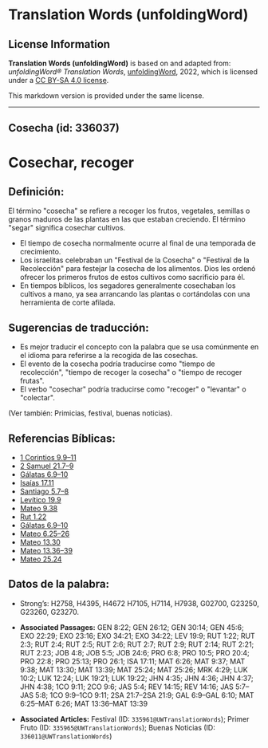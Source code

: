 # Translation Words (unfoldingWord)

## License Information

**Translation Words (unfoldingWord)** is based on and adapted from: _unfoldingWord® Translation Words_, [unfoldingWord](https://unfoldingword.org/utw), 2022, which is licensed under a [CC BY-SA 4.0 license](https://creativecommons.org/licenses/by-sa/4.0/legalcode.en).

This markdown version is provided under the same license.



--------------------------------

## Cosecha (id: 336037)

Cosechar, recoger
=================

Definición:
-----------

El término "cosecha" se refiere a recoger los frutos, vegetales, semillas o granos maduros de las plantas en las que estaban creciendo. El término "segar" significa cosechar cultivos.

* El tiempo de cosecha normalmente ocurre al final de una temporada de crecimiento.
* Los israelitas celebraban un "Festival de la Cosecha" o "Festival de la Recolección" para festejar la cosecha de los alimentos. Dios les ordenó ofrecer los primeros frutos de estos cultivos como sacrificio para él.
* En tiempos bíblicos, los segadores generalmente cosechaban los cultivos a mano, ya sea arrancando las plantas o cortándolas con una herramienta de corte afilada.

Sugerencias de traducción:
--------------------------

* Es mejor traducir el concepto con la palabra que se usa comúnmente en el idioma para referirse a la recogida de las cosechas.
* El evento de la cosecha podría traducirse como "tiempo de recolección", "tiempo de recoger la cosecha" o "tiempo de recoger frutas".
* El verbo "cosechar" podría traducirse como "recoger" o "levantar" o "colectar".

(Ver también: Primicias, festival, buenas noticias).

Referencias Bíblicas:
---------------------

* [1 Corintios 9\.9–11](https://ref.ly/1Cor9:9-1Cor9:11)
* [2 Samuel 21\.7–9](https://ref.ly/2Sam21:7-2Sam21:9)
* [Gálatas 6\.9–10](https://ref.ly/Gal6:9-Gal6:10)
* [Isaías 17\.11](https://ref.ly/Isa17:11)
* [Santiago 5\.7–8](https://ref.ly/Jas5:7-Jas5:8)
* [Levítico 19\.9](https://ref.ly/Lev19:9)
* [Mateo 9\.38](https://ref.ly/Matt9:38)
* [Rut 1\.22](https://ref.ly/Ruth1:22)
* [Gálatas 6\.9–10](https://ref.ly/Gal6:9-Gal6:10)
* [Mateo 6\.25–26](https://ref.ly/Matt6:25-Matt6:26)
* [Mateo 13\.30](https://ref.ly/Matt13:30)
* [Mateo 13\.36–39](https://ref.ly/Matt13:36-Matt13:39)
* [Mateo 25\.24](https://ref.ly/Matt25:24)

Datos de la palabra:
--------------------

* Strong’s: H2758, H4395, H4672 H7105, H7114, H7938, G02700, G23250, G23260, G23270\.

* **Associated Passages:** GEN 8:22; GEN 26:12; GEN 30:14; GEN 45:6; EXO 22:29; EXO 23:16; EXO 34:21; EXO 34:22; LEV 19:9; RUT 1:22; RUT 2:3; RUT 2:4; RUT 2:5; RUT 2:6; RUT 2:7; RUT 2:9; RUT 2:14; RUT 2:21; RUT 2:23; JOB 4:8; JOB 5:5; JOB 24:6; PRO 6:8; PRO 10:5; PRO 20:4; PRO 22:8; PRO 25:13; PRO 26:1; ISA 17:11; MAT 6:26; MAT 9:37; MAT 9:38; MAT 13:30; MAT 13:39; MAT 25:24; MAT 25:26; MRK 4:29; LUK 10:2; LUK 12:24; LUK 19:21; LUK 19:22; JHN 4:35; JHN 4:36; JHN 4:37; JHN 4:38; 1CO 9:11; 2CO 9:6; JAS 5:4; REV 14:15; REV 14:16; JAS 5:7–JAS 5:8; 1CO 9:9–1CO 9:11; 2SA 21:7–2SA 21:9; GAL 6:9–GAL 6:10; MAT 6:25–MAT 6:26; MAT 13:36–MAT 13:39
* **Associated Articles:** Festival (ID: `335961@UWTranslationWords`); Primer Fruto (ID: `335965@UWTranslationWords`); Buenas Noticias (ID: `336011@UWTranslationWords`)

